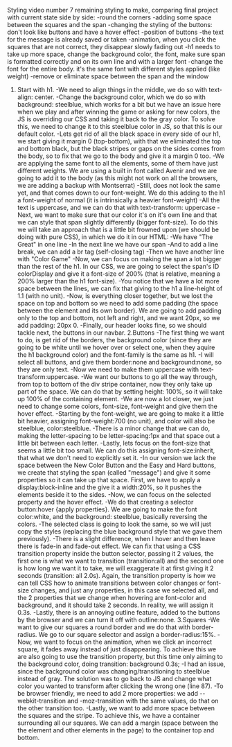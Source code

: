 Styling video number 7
remaining styling to make, comparing final project with current state side 
by side:
-round the corners
-adding some space between the squares and the span
-changing the styling of the buttons: don't look like buttons and 
have a hover effect
-position of buttons
-the text for the message is already saved or taken 
-animation, when you click the squares that are not correct,
they disappear slowly fading out
-h1 needs to take up more space, change the background color, the font,
make sure span is formatted correctly and on its own line and with a larger
font
-change the font for the entire body. it's the same font with different 
styles applied (like weight)
-remove or eliminate space between the span and the window
1. Start with h1.
-We need to align things in the middle, we do so with text-align: center.
-Change the background color, which we do so with background: steelblue, 
which works for a bit but we have an issue here when we play and after 
winning the game or asking for new colors, the JS is overriding our CSS
and taking it back to the gray color. 
To solve this, we need to change it to this steelblue color in JS, so that 
this is our default color.
-Lets get rid of all the black space in every side of our h1, we start
giving it margin 0 (top-bottom), with that we eliminated the top and bottom
black, but the black stripes or gaps on the sides comes from the body, 
so to fix that we go to the body and give it a margin 0 too.
-We are applying the same font to all the elements, some of them have 
just different weights. We are using a built in font called Avenir and
we are going to add it to the body (as this might not work on all the 
browsers, we are adding a backup with Montserrat) 
-Still, does not look the same yet, and that comes down to our font-weight.
We do this adding to the h1 a font-weight of normal (it is intrinsically
a heavier font-weight)
-All the text is uppercase, and we can do that with 
text-transform: uppercase
-Next, we want to make sure that our color it's on it's own line and that 
we can style that span slightly differently (bigger font-size). To do 
this we will take an approach that is a little bit frowned upon (we should
be doing with pure CSS), in which we do it in our HTML:
-We have "The Great" in one line
-In the next line we have our span
-And to add a line break, we can add a br tag (self-closing tag)
-Then we have another line with "Color Game"
-Now, we can focus on making the span a lot bigger than the rest of the h1.
In our CSS, we are going to select the span's ID colorDisplay and give it
a font-size of 200% (that is relative, meaning a 200% larger than the 
h1 font-size).
-You notice that we have a lot more space between the lines, we can fix 
that giving to the h1 a line-height of 1.1 (with no unit).
-Now, is everything closer together, but we lost the space on top and 
bottom so we need to add some padding (the space between the element and
its own border). We are going to add padding only to the top and bottom,
not left and right, and we want 20px, so we add padding: 20px 0.
-Finally, our header looks fine, so we should tackle next, the buttons
in our navbar.
2.Buttons
-The first thing we want to do, is get rid of the borders, the background
color (since they are going to be white until we hover over or select one,
when they aquire the h1 background color) and the font-family is the same
as h1.
-I will select all buttons, and give them border:none and background:none,
so they are only text.
-Now we need to make them uppercase with text-transform:uppercase.
-We want our buttons to go all the way through, from top to bottom of the
div stripe container, now they only take up part of the space. We can do 
that by setting height: 100%, so it will take up 100% of the containing 
element.
-We are now a lot closer, we just need to change some colors, font-size,
font-weight and give them the hover effect.
-Starting by the font-weight, we are going to make it a little bit heavier,
assigning font-weight:700 (no unit), and color will also be steelblue, 
color:steelblue. 
-There is a minor change that we can do, making the letter-spacing to be
letter-spacing:1px and that space out a little bit between each letter. 
-Lastly, lets focus on the font-size that seems a little bit too small.
We can do this assigning font-size:inherit, that what we don't need
to explicitly set it.
-In our version we lack the space between the New Color Button and the 
Easy and Hard buttons, we create that styling the span (called "message")
and give it some properties so it can take up that space. 
First, we have to apply a display:block-inline and the give it a 
width:20%, so it pushes the elements beside it to the sides.
-Now, we can focus on the selected property and the hover effect.
-We do that creating a selector button:hover {apply properties}. We
are going to make the font color:white, and the background: steelblue, 
basically reversing the colors.
-The selected class is going to look the same, so we will just copy the 
styles (replacing the blue background style that we gave them previously).
-There is a slight difference, when I hover and then leave there is 
fade-in and fade-out effect. We can fix that using a CSS transition 
property inside the button selector, passing it 2 values, the first one is
what we want to transition (transition:all) and the second one is how
long we want it to take, we will exaggerate it at first giving it 
2 seconds (transition: all 2.0s). Again, the transition property is how we
can tell CSS how to animate transitions between color changes or font-size
changes, and just any properties, in this case we selected all, and the 
2 properties that we change when hovering are font-color and background, 
and it should take 2 seconds. In reality, we will assign it 0.3s.
-Lastly, there is an annoying outline feature, added to the buttons by the 
browser and we can turn it off with outline:none.
3.Squares
-We want to give our squares a round border and we do that with 
border-radius. We go to our square selector and assign a border-radius:15%.
-Now, we want to focus on the animation, when we click an incorrect
square, it fades away instead of just disappearing. To achieve this we 
are also going to use the transition property, but this time only aiming to
the background color, doing transition: background 0.3s;
-I had an issue, since the background color was changing/transitioning
to steelblue instead of gray. The solution was to go back to JS and change 
what color you wanted to transform after clicking the wrong one (line 87).
-To be browser friendly, we need to add 2 more properties:
we add --webkit-transition and -moz-transition with the same values, do
that on the other transition too.
-Lastly, we want to add more space between the squares and the stripe. To
achieve this, we have a container surrounding all our squares. We can add
a margin (space between the the element and other elements in the page)
to the container top and bottom.


